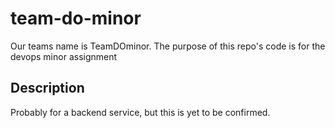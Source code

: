 # team-do-minor
Our teams name is TeamDOminor. The purpose of this repo's code is for the devops minor assignment

## Description
Probably for a backend service, but this is yet to be confirmed. 